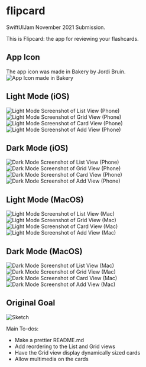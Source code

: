 # flipcard
SwiftUIJam November 2021 Submission.

This is Flipcard: the app for reviewing your flashcards.

## App Icon
The app icon was made in Bakery by Jordi Bruin.
![App Icon made in Bakery](README_Assets/icon.png)

## Light Mode (iOS)
![Light Mode Screenshot of List View (Phone)](README_Assets/01_light_phone.PNG)
![Light Mode Screenshot of Grid View (Phone)](README_Assets/02_light_phone.PNG)
![Light Mode Screenshot of Card View (Phone)](README_Assets/03_light_phone.PNG)
![Light Mode Screenshot of Add View (Phone)](README_Assets/add_light_phone.PNG)

## Dark Mode (iOS)
![Dark Mode Screenshot of List View (Phone)](README_Assets/01_dark_phone.PNG)
![Dark Mode Screenshot of Grid View (Phone)](README_Assets/02_dark_phone.PNG)
![Dark Mode Screenshot of Card View (Phone)](README_Assets/03_dark_phone.PNG)
![Dark Mode Screenshot of Add View (Phone)](README_Assets/add_dark_phone.PNG)

## Light Mode (MacOS)
![Light Mode Screenshot of List View (Mac)](README_Assets/01_light_mac.png)
![Light Mode Screenshot of Grid View (Mac)](README_Assets/02_light_mac.png)
![Light Mode Screenshot of Card View (Mac)](README_Assets/03_light_mac.png)
![Light Mode Screenshot of Add View (Mac)](README_Assets/add_light_mac.png)

## Dark Mode (MacOS)
![Dark Mode Screenshot of List View (Mac)](README_Assets/01_dark_mac.png)
![Dark Mode Screenshot of Grid View (Mac)](README_Assets/02_dark_mac.png)
![Dark Mode Screenshot of Card View (Mac)](README_Assets/03_dark_mac.png)
![Dark Mode Screenshot of Add View (Mac)](README_Assets/add_dark_mac.png)

## Original Goal
![Sketch](README_Assets/sketch.JPG)

Main To-dos: 
- Make a prettier README.md
- Add reordering to the List and Grid views
- Have the Grid view display dynamically sized cards
- Allow multimedia on the cards

